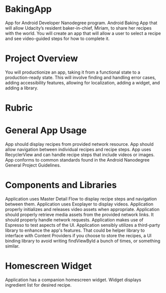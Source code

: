 # BakingApp

App for Android Developer Nanodegree program. Android Baking App that will allow Udacity’s resident baker-in-chief,
Miriam, to share her recipes with the world.
You will create an app that will allow a user to select a recipe and see video-guided steps for how to complete it.

# Project Overview

You will productionize an app, taking it from a functional state to a production-ready state. 
This will involve finding and handling error cases,
adding accessibility features, allowing for localization, adding a widget, and adding a library.


# Rubric

# General App Usage

 App should display recipes from provided network resource.
 App should allow navigation between individual recipes and recipe steps.
 App uses RecyclerView and can handle recipe steps that include videos or images.
 App conforms to common standards found in the Android Nanodegree General Project Guidelines.

# Components and Libraries

 Application uses Master Detail Flow to display recipe steps and navigation between them.
 Application uses Exoplayer to display videos.
 Application properly initializes and releases video assets when appropriate.
 Application should properly retrieve media assets from the provided network links. It should properly handle network requests.
 Application makes use of Espresso to test aspects of the UI.
 Application sensibly utilizes a third-party library to enhance the app's features.
 That could be helper library to interface with Content Providers if you choose to store the recipes,
 a UI binding library to avoid writing findViewById a bunch of times, or something similar.

# Homescreen Widget

 Application has a companion homescreen widget.
 Widget displays ingredient list for desired recipe.
 
